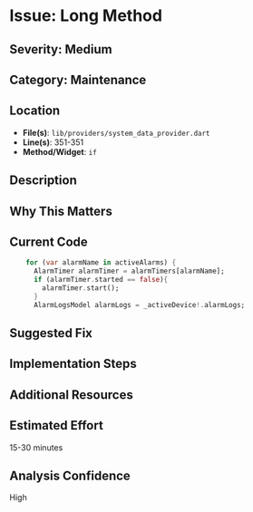 # Issue: Long Method

## Severity: Medium

## Category: Maintenance

## Location
- **File(s)**: `lib/providers/system_data_provider.dart`
- **Line(s)**: 351-351
- **Method/Widget**: `if`

## Description


## Why This Matters


## Current Code
```dart
    for (var alarmName in activeAlarms) {
      AlarmTimer alarmTimer = alarmTimers[alarmName];
      if (alarmTimer.started == false){
        alarmTimer.start();
      }
      AlarmLogsModel alarmLogs = _activeDevice!.alarmLogs;
```

## Suggested Fix


## Implementation Steps


## Additional Resources


## Estimated Effort
15-30 minutes

## Analysis Confidence
High
